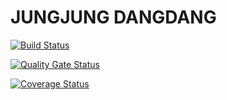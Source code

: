 # JUNGJUNG DANGDANG
[![Build Status](https://app.travis-ci.com/swsnu/swppfall2022-team13.svg?branch=main)](https://app.travis-ci.com/swsnu/swppfall2022-team13)

[![Quality Gate Status](https://sonarcloud.io/api/project_badges/measure?project=swsnu_swppfall2022-team13&metric=alert_status)](https://sonarcloud.io/dashboard?id=swsnu_swppfall2022-team13)

[![Coverage Status](https://coveralls.io/repos/github/swsnu/swpp2022-team13/badge.svg?branch=main)](https://coveralls.io/github/swsnu/swpp2022-team13?branch=main)
